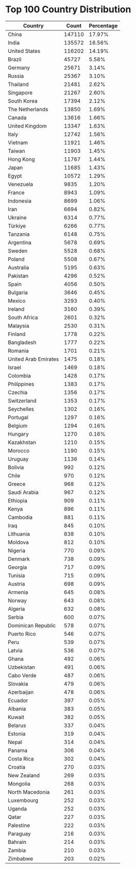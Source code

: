 # Top 100 Country Distribution
| Country | Count | Percentage |
|----|----|----|
| China | 147110 | 17.97% |
| India | 135572 | 16.56% |
| United States | 116202 | 14.19% |
| Brazil | 45727 | 5.58% |
| Germany | 25671 | 3.14% |
| Russia | 25367 | 3.10% |
| Thailand | 21481 | 2.62% |
| Singapore | 21267 | 2.60% |
| South Korea | 17394 | 2.12% |
| The Netherlands | 13850 | 1.69% |
| Canada | 13616 | 1.66% |
| United Kingdom | 13347 | 1.63% |
| Italy | 12742 | 1.56% |
| Vietnam | 11921 | 1.46% |
| Taiwan | 11903 | 1.45% |
| Hong Kong | 11767 | 1.44% |
| Japan | 11685 | 1.43% |
| Egypt | 10572 | 1.29% |
| Venezuela | 9835 | 1.20% |
| France | 8943 | 1.09% |
| Indonesia | 8699 | 1.06% |
| Iran | 6694 | 0.82% |
| Ukraine | 6314 | 0.77% |
| Türkiye | 6266 | 0.77% |
| Tanzania | 6148 | 0.75% |
| Argentina | 5678 | 0.69% |
| Sweden | 5528 | 0.68% |
| Poland | 5508 | 0.67% |
| Australia | 5195 | 0.63% |
| Pakistan | 4296 | 0.52% |
| Spain | 4056 | 0.50% |
| Bulgaria | 3646 | 0.45% |
| Mexico | 3293 | 0.40% |
| Ireland | 3160 | 0.39% |
| South Africa | 2601 | 0.32% |
| Malaysia | 2530 | 0.31% |
| Finland | 1778 | 0.22% |
| Bangladesh | 1777 | 0.22% |
| Romania | 1701 | 0.21% |
| United Arab Emirates | 1475 | 0.18% |
| Israel | 1469 | 0.18% |
| Colombia | 1428 | 0.17% |
| Philippines | 1383 | 0.17% |
| Czechia | 1356 | 0.17% |
| Switzerland | 1353 | 0.17% |
| Seychelles | 1302 | 0.16% |
| Portugal | 1297 | 0.16% |
| Belgium | 1294 | 0.16% |
| Hungary | 1270 | 0.16% |
| Kazakhstan | 1210 | 0.15% |
| Morocco | 1190 | 0.15% |
| Uruguay | 1136 | 0.14% |
| Bolivia | 992 | 0.12% |
| Chile | 970 | 0.12% |
| Greece | 968 | 0.12% |
| Saudi Arabia | 967 | 0.12% |
| Ethiopia | 909 | 0.11% |
| Kenya | 896 | 0.11% |
| Cambodia | 881 | 0.11% |
| Iraq | 845 | 0.10% |
| Lithuania | 838 | 0.10% |
| Moldova | 812 | 0.10% |
| Nigeria | 770 | 0.09% |
| Denmark | 738 | 0.09% |
| Georgia | 717 | 0.09% |
| Tunisia | 715 | 0.09% |
| Austria | 698 | 0.09% |
| Armenia | 645 | 0.08% |
| Norway | 643 | 0.08% |
| Algeria | 632 | 0.08% |
| Serbia | 600 | 0.07% |
| Dominican Republic | 578 | 0.07% |
| Puerto Rico | 546 | 0.07% |
| Peru | 539 | 0.07% |
| Latvia | 536 | 0.07% |
| Ghana | 492 | 0.06% |
| Uzbekistan | 491 | 0.06% |
| Cabo Verde | 487 | 0.06% |
| Slovakia | 479 | 0.06% |
| Azerbaijan | 478 | 0.06% |
| Ecuador | 397 | 0.05% |
| Albania | 383 | 0.05% |
| Kuwait | 382 | 0.05% |
| Belarus | 337 | 0.04% |
| Estonia | 319 | 0.04% |
| Nepal | 314 | 0.04% |
| Panama | 306 | 0.04% |
| Costa Rica | 302 | 0.04% |
| Croatia | 270 | 0.03% |
| New Zealand | 269 | 0.03% |
| Mongolia | 268 | 0.03% |
| North Macedonia | 261 | 0.03% |
| Luxembourg | 252 | 0.03% |
| Uganda | 252 | 0.03% |
| Qatar | 227 | 0.03% |
| Palestine | 222 | 0.03% |
| Paraguay | 216 | 0.03% |
| Bahrain | 214 | 0.03% |
| Zambia | 210 | 0.03% |
| Zimbabwe | 203 | 0.02% |
